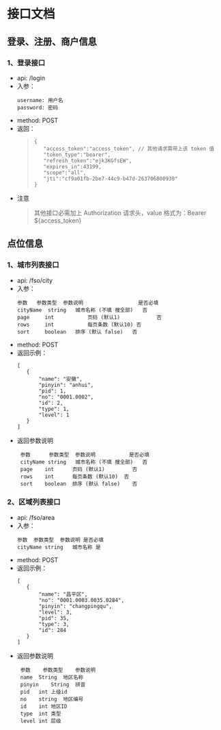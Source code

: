 # 接口文档
> 
## 登录、注册、商户信息
### 1、登录接口
 * api: /login
 * 入参：
    ```
    username: 用户名
    password: 密码
    ```
 * method: POST
 * 返回：
    >  ```
    > {
    >     "access_token":"access_token", // 其他请求需带上该 token 值
    >     "token_type":"bearer",
    >     "refresh_token":"ejk3KGfsEW",
    >     "expires_in":43199,
    >     "scope":"all",
    >     "jti":"cf9a01fb-2be7-44c9-b47d-263706800930"
    > }
    >  ```
 * 注意
    >  其他接口必需加上 Authorization 请求头，value 格式为：Bearer ${access_token}
    
## 点位信息
### 1、城市列表接口
 * api: /fso/city
  * 入参：
     ```
     参数	  参数类型	参数说明	              是否必填
     cityName  string	城市名称 (不填 搜全部)	否
     page	  int	        页码 (默认1)	        否
     rows	  int	        每页条数 (默认10)	否
     sort	  boolean	排序 (默认 false)	否
     ```
  * method: POST
  * 返回示例：
      ```
     [
         {
             "name": "安徽",
             "pinyin": "anhui",
             "pid": 1,
             "no": "0001.0002",
             "id": 2,
             "type": 1,
             "level": 1
         }
     ]
      ```
  * 返回参数说明
     ```
      参数	  参数类型  参数说明	       是否必填
      cityName string   城市名称 (不填 搜全部)	否
      page	  int	   页码 (默认1)	        否
      rows	  int	   每页条数 (默认10)	否
      sort	  boolean  排序 (默认 false)	否
    ```

### 2、区域列表接口
  * api: /fso/area
  * 入参：
     ```
     参数	 参数类型  参数说明	是否必填
     cityName string   城市名称	是
     ```
  * method: POST
  * 返回示例：
      ```
     [
         {
             "name": "昌平区",
             "no": "0001.0003.0035.0284",
             "pinyin": "changpingqu",
             "level": 3,
             "pid": 35,
             "type": 3,
             "id": 284
         }
     ]
      ```
  * 返回参数说明
     ```
      参数	参数类型	参数说明
      name	String	地区名称
      pinyin	String	拼音
      pid	int	上级id
      no	string	地区编号
      id	int	地区ID
      type	int	类型
      level	int	层级
     ```